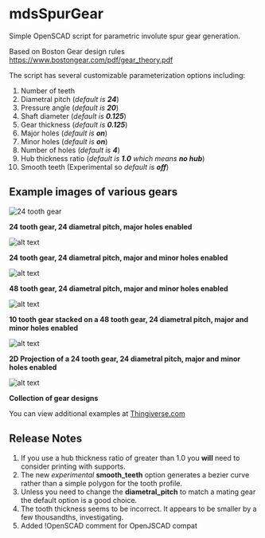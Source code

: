 # mdsSpurGear

Simple OpenSCAD script for parametric involute spur gear generation.  

Based on Boston Gear design rules https://www.bostongear.com/pdf/gear_theory.pdf

The script has several customizable parameterization options including:

1. Number of teeth
2. Diametral pitch (*default is __24__*)
3. Pressure angle (*default is __20__*)
4. Shaft diameter (*default is __0.125__*)
5. Gear thickness (*default is __0.125__*)
6. Major holes (*default is __on__*)
7. Minor holes (*default is __on__*)
8. Number of holes (*default is __4__*)
9. Hub thickness ratio (*default is __1.0__ which means __no hub__*)
10. Smooth teeth (Experimental so *default is __off__*)

## Example images of various gears

![24 tooth gear](https://mseminatore.github.io/mdsSpurGear/images/Gear24.png "24 tooth gear")

**24 tooth gear, 24 diametral pitch, major holes enabled**

![alt text](https://mseminatore.github.io/mdsSpurGear/images/Gear24minor.png "24 tooth gear")

**24 tooth gear, 24 diametral pitch, major and minor holes enabled**

![alt text](https://mseminatore.github.io/mdsSpurGear/images/Gear48.png "48 tooth gear")

**48 tooth gear, 24 diametral pitch, major and minor holes enabled**

![alt text](https://mseminatore.github.io/mdsSpurGear/images/StackedGear.png "Stacked gear")

**10 tooth gear stacked on a 48 tooth gear, 24 diametral pitch, major and minor holes enabled**

![alt text](https://mseminatore.github.io/mdsSpurGear/images/Gear2D.png "2D Gear")

**2D Projection of a 24 tooth gear, 24 diametral pitch, major and minor holes enabled**

![alt text](https://mseminatore.github.io/mdsSpurGear/images/GearVariations.png "Gear varieties")

**Collection of gear designs**

You can view additional examples at [Thingiverse.com](http://thingiverse.com/mseminatore/designs)

## Release Notes

1. If you use a hub thickness ratio of greater than 1.0 you __will__ need to consider printing with supports.
2. The new *experimental* **smooth_teeth** option generates a bezier curve rather than a simple polygon for the tooth profile.
3. Unless you need to change the **diametral_pitch** to match a mating gear the default option is a good choice.
4. The tooth thickness seems to be incorrect.  It appears to be smaller by a few thousandths, investigating.
5. Added !OpenSCAD comment for OpenJSCAD compat
